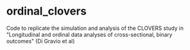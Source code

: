 # ordinal_clovers
Code to replicate the simulation and analysis of the CLOVERS study in "Longitudinal and ordinal data analyses of cross-sectional, binary outcomes" (Di Gravio et al)
